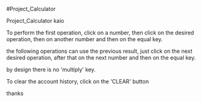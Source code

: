 #Project_Calculator

Project_Calculator kaio

To perform the first operation, click on a number, then click on the desired operation, 
then on another number and then on the equal key.

the following operations can use the previous result, just click on the next desired operation, 
after that on the next number and then on the equal key.

by design there is no 'multiply' key.

To clear the account history, click on the 'CLEAR' button

thanks
